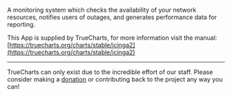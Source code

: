 A monitoring system which checks the availability of your network resources, notifies users of outages, and generates performance data for reporting.

This App is supplied by TrueCharts, for more information visit the manual: [https://truecharts.org/charts/stable/icinga2](https://truecharts.org/charts/stable/icinga2)

---

TrueCharts can only exist due to the incredible effort of our staff.
Please consider making a [donation](https://truecharts.org/sponsor) or contributing back to the project any way you can!
